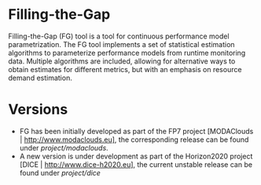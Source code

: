 # Filling-the-Gap

Filling-the-Gap (FG) tool is a tool for continuous performance model parametrization. The FG tool implements a set of statistical estimation algorithms to parameterize performance models from runtime monitoring data. Multiple algorithms are included, allowing for alternative ways to obtain estimates for different metrics, but with an emphasis on resource demand estimation. 

# Versions
* FG has been initially developed as part of the FP7 project [MODAClouds | http://www.modaclouds.eu], the corresponding release can be found under *project/modaclouds*.
* A new version is under development as part of the Horizon2020 project [DICE | http://www.dice-h2020.eu], the current unstable release can be found under *project/dice*
